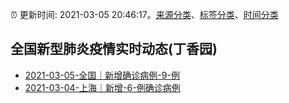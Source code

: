 :alarm_clock: 更新时间: 2021-03-05 20:46:17。[来源分类](../README.md)、[标签分类](../TAGS.md)、[时间分类](../TIMELINE.md)

## 全国新型肺炎疫情实时动态(丁香园)




- [2021-03-05-全国｜新增确诊病例-9-例](http://app.cctv.com/special/cportal/detail/arti/index.html?id=ArtiFtczNLFXJP28sIqbOv1M210305&isfromapp=1) 
- [2021-03-04-上海｜新增-6-例确诊病例](http://app.cctv.com/special/cportal/detail/arti/index.html?id=Artin5lfO63gZhrLF8HEygWp210305&isfromapp=1) 